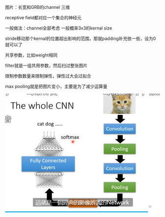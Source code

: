 图片：长宽和GRB的channel 三维

receptive field都对应一个集合的神经元

一般做法：channel全部考虑 一般概率3x3的kernal size

stride移动那个kernal的位置超出影响的范围，那就padding补充依一些，设为0就可以了

共享参数，比如weight相同

filter就是一组共用参数，然后扫过整张图片



限制参数数量来限制弹性，弹性过大会过拟合

max pooling就是把图片变小，主要是为了减少运算量

![image-20220709145408172](img/image-20220709145408172.png)

